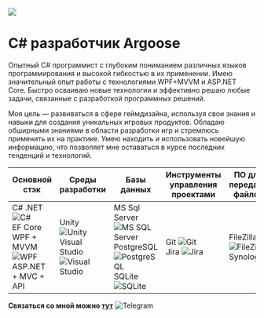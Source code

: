![](https://github.com/LuisanArgoose/LuisanAroose/blob/main/ArgooseLogo.png)
# C# разработчик Argoose

Опытный C# программист с глубоким пониманием различных языков программирования и высокой гибкостью в их применении. Имею значительный опыт работы с технологиями WPF+MVVM и ASP.NET Core. Быстро осваиваю новые технологии и эффективно решаю любые задачи, связанные с разработкой программных решений.

Моя цель — развиваться в сфере геймдизайна, используя свои знания и навыки для создания уникальных игровых продуктов. Обладаю обширными знаниями в области разработки игр и стремлюсь применить их на практике. Умею находить и использовать новейшую информацию, что позволяет мне оставаться в курсе последних тенденций и технологий.

| Основной стэк             | Среды разработки              | Базы данных                 | Инструменты управления проектами | ПО для передачи файлов  | Дополнительный стэк    |
|---------------------------|-------------------------------|-----------------------------|----------------------------------|-------------------------|------------------------|
| C# .NET ![C#](https://img.icons8.com/color/24/000000/c-sharp-logo.png) <br> EF Core <br> WPF + MVVM ![WPF](https://img.icons8.com/color/24/000000/windows-10.png) <br> ASP.NET + MVC + API | Unity ![Unity](https://img.icons8.com/color/24/000000/unity.png) <br> Visual Studio ![Visual Studio](https://img.icons8.com/color/24/000000/visual-studio.png) | MS Sql Server ![MS SQL Server](https://img.icons8.com/color/24/000000/microsoft-sql-server.png) <br> PostgreSQL ![PostgreSQL](https://img.icons8.com/color/24/000000/postgreesql.png) <br> SQLite ![SQLite](https://img.icons8.com/color/24/000000/sql.png) | Git ![Git](https://img.icons8.com/color/24/000000/git.png) <br> Jira ![Jira](https://img.icons8.com/color/24/000000/jira.png) | FileZilla ![FileZilla](https://img.icons8.com/color/24/000000/filezilla.png) <br> Synology | Python ![Python](https://img.icons8.com/color/24/000000/python.png) <br> Java ![Java](https://img.icons8.com/color/24/000000/java-coffee-cup-logo.png) <br> C/C++ ![C/C++](https://img.icons8.com/color/24/000000/c-plus-plus-logo.png) |

**Связаться со мной можно [тут](https://t.me/LuisanArgoose)** ![Telegram](https://img.icons8.com/color/24/000000/telegram-app.png)
